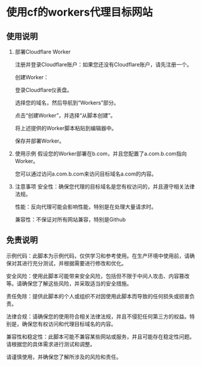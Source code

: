 # 使用cf的workers代理目标网站
## 使用说明
1. 部署Cloudflare Worker
   
   注册并登录Cloudflare账户：如果您还没有Cloudflare账户，请先注册一个。

   创建Worker：

   登录Cloudflare仪表盘。

   选择您的域名，然后导航到“Workers”部分。

   点击“创建Worker”，并选择“从脚本创建”。

   将上述提供的Worker脚本粘贴到编辑器中。

   保存并部署Worker。


2. 使用示例
   假设您的Worker部署在b.com，并且您配置了a.com.b.com指向Worker。

   您可以通过访问a.com.b.com来访问目标域名a.com的内容。

3. 注意事项
   安全性：确保您代理的目标域名是您有权访问的，并且遵守相关法律法规。

   性能：反向代理可能会影响性能，特别是在处理大量请求时。

   兼容性：不保证对所有网站兼容，特别是Github

## 免责说明
示例代码：此脚本为示例代码，仅供学习和参考使用。在生产环境中使用前，请确保对其进行充分测试，并根据需要进行修改和优化。

安全风险：使用此脚本可能带来安全风险，包括但不限于中间人攻击、内容篡改等。请确保您了解这些风险，并采取适当的安全措施。

责任免除：提供此脚本的个人或组织不对因使用此脚本而导致的任何损失或损害负责。

法律合规：请确保您的使用符合相关法律法规，并且不侵犯任何第三方的权益。特别是，确保您有权访问和代理目标域名的内容。

兼容性和稳定性：此脚本可能不兼容某些网站或服务，并且可能存在稳定性问题。请根据您的具体需求进行测试和调整。

请谨慎使用，并确保您了解所涉及的风险和责任。
